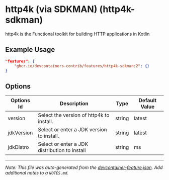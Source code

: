 
# http4k (via SDKMAN) (http4k-sdkman)

http4k is the Functional toolkit for building HTTP applications in Kotlin

## Example Usage

```json
"features": {
    "ghcr.io/devcontainers-contrib/features/http4k-sdkman:2": {}
}
```

## Options

| Options Id | Description | Type | Default Value |
|-----|-----|-----|-----|
| version | Select the version of http4k to install. | string | latest |
| jdkVersion | Select or enter a JDK version to install. | string | latest |
| jdkDistro | Select or enter a JDK distribution to install | string | ms |



---

_Note: This file was auto-generated from the [devcontainer-feature.json](https://github.com/devcontainers-contrib/features/blob/main/src/http4k-sdkman/devcontainer-feature.json).  Add additional notes to a `NOTES.md`._

